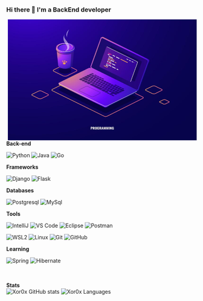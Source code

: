 ### Hi there 👋 I'm a BackEnd developer

<img align="right" alt="GIF" src="https://github.com/xor0x/xor0x/blob/main/benefits-of-computer-programming.jpg?raw=true" width="500" height="320" />

**Back-end**

![Python](https://img.shields.io/badge/-Python-yellow?style=flat-square&logo=Python)
![Java](https://img.shields.io/badge/-Java-orange?style=flat-square&logo=Java)
![Go](https://img.shields.io/badge/-Go-blue?style=flat-square&logo=go)

**Frameworks**

![Django](https://img.shields.io/badge/-Django-0aad48?style=flat-square&logo=Django)
![Flask](https://img.shields.io/badge/-Flask-%232c3e50?style=flat-square&logo=Flask)

**Databases**

![Postgresql](https://img.shields.io/badge/-Postgresql-%232c3e50?style=flat-square&logo=Postgresql)
![MySql](https://img.shields.io/badge/-MySql-D1CDCB?style=flat-square&logo=MySql)

**Tools**

![IntelliJ](https://img.shields.io/badge/-IntelliJ%20IDEA-ffce5a?style=flat-square&logo=jetbrains)
![VS Code](https://img.shields.io/badge/-VS%20Code-blue?style=flat-square&logo=visualstudiocode)
![Eclipse](https://img.shields.io/badge/-Eclipse-purple?style=flat-square&logo=eclipse)
![Postman](https://img.shields.io/badge/Postman-FCA121?style=flat-square&logo=postman)

![WSL2](https://img.shields.io/badge/WSL2-blue?style=flat-square&logo=wsl2)
![Linux](https://img.shields.io/badge/Linux-red?style=flat-square&logo=linux)
![Git](https://img.shields.io/badge/-Git-black?style=flat-square&logo=git)
![GitHub](https://img.shields.io/badge/-GitHub-181717?style=flat-square&logo=github)

**Learning**

![Spring](https://img.shields.io/badge/-Spring-green?style=flat-square&logo=spring)
![Hibernate](https://img.shields.io/badge/-Hibernate-grey?style=flat-square&logo=hibernate)




<br><br>
**Stats**
<br>
![Xor0x GitHub stats](https://github-readme-stats.vercel.app/api?username=Xor0x&show_icons=true&theme=radical)
![Xor0x Languages](https://github-readme-stats.vercel.app/api/top-langs/?username=Xor0x&layout=compact&count_private=true&theme=gruvbox)




<!--
**xor0x/xor0x** is a ✨ _special_ ✨ repository because its `README.md` (this file) appears on your GitHub profile.

Here are some ideas to get you started:

- 🔭 I’m currently working on ...
- 🌱 I’m currently learning ...
- 👯 I’m looking to collaborate on ...
- 🤔 I’m looking for help with ...
- 💬 Ask me about ...
- 📫 How to reach me: ...
- 😄 Pronouns: ...
- ⚡ Fun fact: ...
-->
